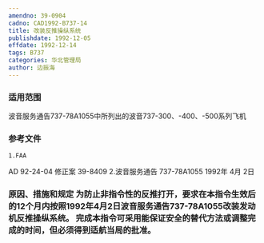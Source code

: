 ```yaml
---
amendno: 39-0904
cadno: CAD1992-B737-14
title: 改装反推操纵系统
publishdate: 1992-12-05
effdate: 1992-12-14
tags: B737
categories: 华北管理局
author: 边振海
---
```


### 适用范围 
波音服务通告737-78A1055中所列出的波音737-300、-400、-500系列飞机

### 参考文件
    1.FAA 
AD 92-24-04 修正案 39-8409
    2.波音服务通告 737-78A1055  1992年 4月 2日


### 原因、措施和规定     为防止非指令性的反推打开，要求在本指令生效后的12个月内按照1992年4月2日波音服务通告737-78A1055改装发动机反推操纵系统。    完成本指令可采用能保证安全的替代方法或调整完成的时间，但必须得到适航当局的批准。
